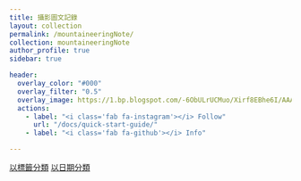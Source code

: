 ```yaml
---
title: 攝影圖文記錄
layout: collection
permalink: /mountaineeringNote/
collection: mountaineeringNote
author_profile: true
sidebar: true

header:
  overlay_color: "#000"
  overlay_filter: "0.5"
  overlay_image: https://1.bp.blogspot.com/-6ObULrUCMuo/Xirf8EBhe6I/AAAAAAAA8Ig/9h-_sjEHJRsNPuLP_3Ltxgsf9Rhtf7lqACKgBGAsYHg/s1600/_MG_3538.JPG
  actions:
    - label: "<i class='fab fa-instagram'></i> Follow"
      url: "/docs/quick-start-guide/"
    - label: "<i class='fab fa-github'></i> Info"

---
```


<a href="/mountaineeringNote/tags" class="btn btn--primary">以標籤分類</a>
<a href="/" class="btn btn--primary">以日期分類</a>
